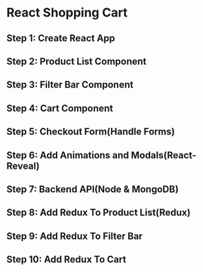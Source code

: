 # React Shopping Cart

## Step 1: Create React App

## Step 2: Product List Component

## Step 3: Filter Bar Component

## Step 4: Cart Component

## Step 5: Checkout Form(Handle Forms)

## Step 6: Add Animations and Modals(React-Reveal)

## Step 7: Backend API(Node & MongoDB)

## Step 8: Add Redux To Product List(Redux)

## Step 9: Add Redux To Filter Bar

## Step 10: Add Redux To Cart
